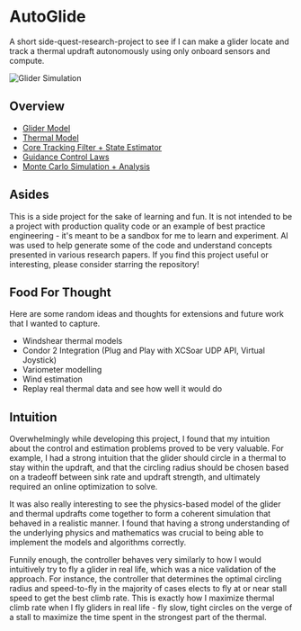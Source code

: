 # AutoGlide
A short side-quest-research-project to see if I can make a glider locate and track a thermal updraft autonomously using only onboard sensors and compute.

![Glider Simulation](circling_demo.gif)

## Overview
- [Glider Model](glider_model/readme.md)
- [Thermal Model](thermal_model/readme.md)
- [Core Tracking Filter + State Estimator](thermal_estimator/readme.md)
- [Guidance Control Laws](controller/readme.md)
- [Monte Carlo Simulation + Analysis](monte_carlo/readme.md)

## Asides
This is a side project for the sake of learning and fun. It is not intended to be a project with production quality code or an example of best practice engineering - it's meant to be a sandbox for me to learn and experiment. AI was used to help generate some of the code and understand concepts presented in various research papers. If you find this project useful or interesting, please consider starring the repository!

## Food For Thought
Here are some random ideas and thoughts for extensions and future work that I wanted to capture.
- Windshear thermal models
- Condor 2 Integration (Plug and Play with XCSoar UDP API, Virtual Joystick)
- Variometer modelling
- Wind estimation
- Replay real thermal data and see how well it would do

## Intuition
Overwhelmingly while developing this project, I found that my intuition about the control and estimation problems proved to be very valuable. For example, I had a strong intuition that the glider should circle in a thermal to stay within the updraft, and that the circling radius should be chosen based on a tradeoff between sink rate and updraft strength, and ultimately required an online optimization to solve. 

It was also really interesting to see the physics-based model of the glider and thermal updrafts come together to form a coherent simulation that behaved in a realistic manner. I found that having a strong understanding of the underlying physics and mathematics was crucial to being able to implement the models and algorithms correctly. 

Funnily enough, the controller behaves very similarly to how I would intuitively try to fly a glider in real life, which was a nice validation of the approach. For instance, the controller that determines the optimal circling radius and speed-to-fly in the majority of cases elects to fly at or near stall speed to get the best climb rate. This is exactly how I maximize thermal climb rate when I fly gliders in real life - fly slow, tight circles on the verge of a stall to maximize the time spent in the strongest part of the thermal.